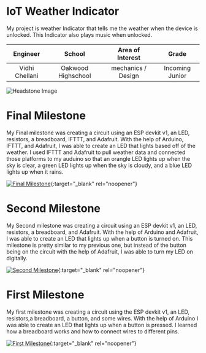 ﻿# IoT Weather Indicator
 My project is weather Indicator that tells me the weather when the device is unlocked. This Indicator also plays music when unlocked.

| **Engineer** | **School** | **Area of Interest** | **Grade** |
|:--:|:--:|:--:|:--:|
| Vidhi Chellani | Oakwood Highschool | mechanics / Design | Incoming Junior 

![Headstone Image](https://cdn5.vectorstock.com/i/1000x1000/73/54/blank-photo-icon-vector-29557354.jpg)
  
# Final Milestone

My Final milestone was creating a circuit using an ESP devkit v1, an LED, resistors, a breadboard, IFTTT, and Adafruit. With the help of Arduino, IFTTT, and Adafruit, I was able to create an LED that lights based off of the weather. I used IFTTT and Adafruit to pull weather data and connected those platforms to my auduino so that an orangle LED lights up when the sky is clear, a green LED lights up when the sky is cloudy, and a blue LED lights up when it rains. 

[![Final Milestone](https://user-images.githubusercontent.com/86121528/124652673-3c47fc80-de51-11eb-854a-e63c365d0074.png)](https://youtu.be/Clkozy3Gkfs "Final Milestone"){:target="_blank" rel="noopener"}

# Second Milestone

My Second milestone was creating a circuit using an ESP devkit v1, an LED, resistors, a breadboard, and Adafruit. With the help of Arduino and Adafruit, I was able to create an LED that lights up when a button is turned on. This milestone is pretty similar to my previous one, but instead of the button being on the circuit with the help of Adafruit, I was able to turn my LED on digitally.

[![Second Milestone](https://user-images.githubusercontent.com/86121528/124649418-541d8180-de4d-11eb-931b-9d46a7868e7e.png)](https://youtu.be/yU6LR78tUIo "Second Milestone"){:target="_blank" rel="noopener"}

# First Milestone
  
My first milestone was creating a circuit using the ESP devkit v1, an LED, resistors,a breadboard, a button, and some wires. With the help of Arduino I was able to create an LED that lights up when a button is pressed. I learned how a breadboard works and how to connect wires to different pins.

[![First Milestone](https://user-images.githubusercontent.com/86121528/123469458-eac58500-d5a7-11eb-92cb-002482bc4159.png)](https://youtu.be/cwuy_r24nb8 "First Milestone"){:target="_blank" rel="noopener"}
